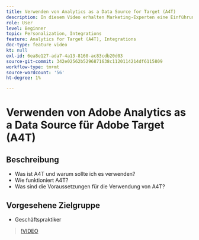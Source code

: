 ```yaml
---
title: Verwenden von Analytics as a Data Source for Target (A4T)
description: In diesem Video erhalten Marketing-Experten eine Einführung in Analytics for Target (A4T).
role: User
level: Beginner
topic: Personalization, Integrations
feature: Analytics for Target (A4T), Integrations
doc-type: feature video
kt: null
exl-id: 6ea8e127-ada7-4a13-8160-ac83cdb20d03
source-git-commit: 342e02562b5296871638c1120114214df6115809
workflow-type: tm+mt
source-wordcount: '56'
ht-degree: 1%

---
```


# Verwenden von Adobe Analytics as a Data Source für Adobe Target (A4T)

## Beschreibung

* Was ist A4T und warum sollte ich es verwenden?
* Wie funktioniert A4T?
* Was sind die Voraussetzungen für die Verwendung von A4T?

## Vorgesehene Zielgruppe

* Geschäftspraktiker

>[!VIDEO](https://video.tv.adobe.com/v/17384/?quality=12)
